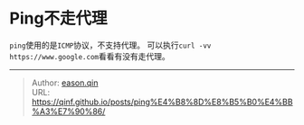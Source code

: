 # Ping不走代理

`ping`使用的是`ICMP`协议，不支持代理。
可以执行`curl -vv https://www.google.com`看看有没有走代理。

---

> Author: [eason.qin](https://github.com/qinf)  
> URL: https://qinf.github.io/posts/ping%E4%B8%8D%E8%B5%B0%E4%BB%A3%E7%90%86/  

